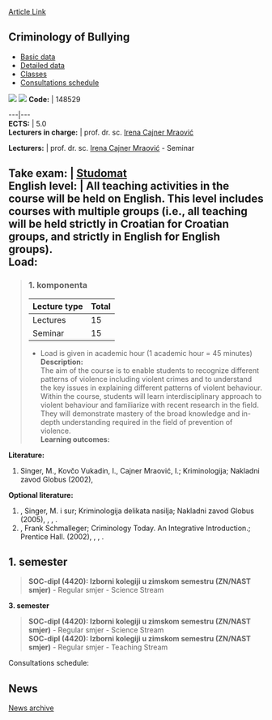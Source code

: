 [Article Link](https://www.fhs.hr/en/course/cob_a)

## Criminology of Bullying
  * [Basic data](https://www.fhs.hr/en/course/cob_a#v1id-523757_630283_1_0 "Basic data")
  * [Detailed data](https://www.fhs.hr/en/course/cob_a#v1id-523757_630283_1_1 "Detailed data")
  * [Classes](https://www.fhs.hr/en/course/cob_a#v1id-523757_630283_1_2 "Classes")
  * [Consultations schedule](https://www.fhs.hr/en/course/cob_a#v1id-523757_630283_1_3 "Consultations schedule")


[![](https://www.fhs.hr/img/flags/gif/hr.gif)](https://www.fhs.hr/predmet/cob_a) [![](https://www.fhs.hr/img/flags/gif/gb.gif)](https://www.fhs.hr/en/course/cob_a)
**Code:** |  148529  
  
---|---  
**ECTS:** |  5.0   
**Lecturers in charge:** |  prof. dr. sc. [Irena Cajner Mraović](https://www.fhs.hr/staff/irena.cajner_mraovic)   
  
**Lecturers:** |  prof. dr. sc. [Irena Cajner Mraović](https://www.fhs.hr/djelatnik/irena.cajner_mraovic) - Seminar  
  
**Take exam:** |  [Studomat](http://www.isvu.hr/studomat)  
**English level:** |  All teaching activities in the course will be held on English. This level includes courses with multiple groups (i.e., all teaching will be held strictly in Croatian for Croatian groups, and strictly in English for English groups).   
**Load:**  
---  
> ### 1. komponenta
> | Lecture type | Total  
> ---|---  
> Lectures | 15  
> Seminar | 15  
> * Load is given in academic hour (1 academic hour = 45 minutes)   
**Description:**  
> The aim of the course is to enable students to recognize different patterns of violence including violent crimes and to understand the key issues in explaining different patterns of violent behaviour. Within the course, students will learn interdisciplinary approach to violent behaviour and familiarize with recent research in the field. They will demonstrate mastery of the broad knowledge and in-depth understanding required in the field of prevention of violence.  
**Learning outcomes:**  

  
**Literature:**  
  1. Singer, M., Kovčo Vukadin, I., Cajner Mraović, I.; Kriminologija; Nakladni zavod Globus (2002), 

  
**Optional literature:**  
  1. , Singer, M. i sur; Kriminologija delikata nasilja; Nakladni zavod Globus (2005), , , .
  2. , Frank Schmalleger; Criminology Today. An Integrative Introduction.; Prentice Hall. (2002), , , .

  
**1. semester**  
---  
> **SOC-dipl (4420): Izborni kolegiji u zimskom semestru (ZN/NAST smjer)** - Regular smjer - Science Stream  
>   
  
**3. semester**  
> **SOC-dipl (4420): Izborni kolegiji u zimskom semestru (ZN/NAST smjer)** - Regular smjer - Science Stream  
>  **SOC-dipl (4420): Izborni kolegiji u zimskom semestru (ZN/NAST smjer)** - Regular smjer - Teaching Stream  
>   
Consultations schedule: 


## News
[News archive](https://www.fhs.hr/en/course/cob_a?@=20sgy#news_110959 "News archive")
